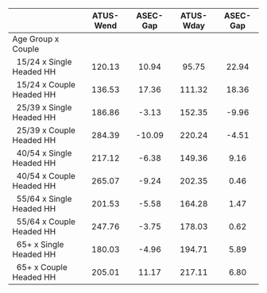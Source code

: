 
|                      |    ATUS-Wend |     ASEC-Gap |    ATUS-Wday |     ASEC-Gap |
| -------------------- | :----------: | :----------: | :----------: | :----------: |
| Age Group x Couple   |              |              |              |              |
| &nbsp;&nbsp;15/24 x Single Headed HH |       120.13 |        10.94 |        95.75 |        22.94 |
| &nbsp;&nbsp;15/24 x Couple Headed HH |       136.53 |        17.36 |       111.32 |        18.36 |
| &nbsp;&nbsp;25/39 x Single Headed HH |       186.86 |        -3.13 |       152.35 |        -9.96 |
| &nbsp;&nbsp;25/39 x Couple Headed HH |       284.39 |       -10.09 |       220.24 |        -4.51 |
| &nbsp;&nbsp;40/54 x Single Headed HH |       217.12 |        -6.38 |       149.36 |         9.16 |
| &nbsp;&nbsp;40/54 x Couple Headed HH |       265.07 |        -9.24 |       202.35 |         0.46 |
| &nbsp;&nbsp;55/64 x Single Headed HH |       201.53 |        -5.58 |       164.28 |         1.47 |
| &nbsp;&nbsp;55/64 x Couple Headed HH |       247.76 |        -3.75 |       178.03 |         0.62 |
| &nbsp;&nbsp;65+ x Single Headed HH |       180.03 |        -4.96 |       194.71 |         5.89 |
| &nbsp;&nbsp;65+ x Couple Headed HH |       205.01 |        11.17 |       217.11 |         6.80 |

